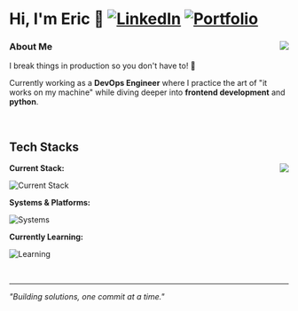 # Hi, I'm Eric 👋 [![LinkedIn](https://img.shields.io/badge/linkedin-%230077B5.svg?style=for-the-badge&logo=linkedin&logoColor=white)](https://www.linkedin.com/in/eric-sjoberg/) [![Portfolio](https://img.shields.io/badge/Portfolio-255E63?style=for-the-badge&logo=About.me&logoColor=white)](https://portfolio.ericklein.se)


<div align="left">
<img align="right" src="https://github-readme-stats-zeta-henna-ly704ns70p.vercel.app/api/top-langs/?username=Ericlein&layout=compact&theme=radical" />

### About Me
I break things in production so you don't have to! 🚀 

Currently working as a **DevOps Engineer** where I practice the art of "it works on my machine" while diving deeper into **frontend development** and **python**.
</div>

<br clear="all" />

## Tech Stacks

<div align="left">
<img align="right" src="https://github-readme-stats-zeta-henna-ly704ns70p.vercel.app/api?username=Ericlein&count_private=true&show_icons=true&theme=radical" />

**Current Stack:** 

![Current Stack](https://skillicons.dev/icons?i=cs,ansible,dotnet,mysql,nuxtjs)

**Systems & Platforms:** 

![Systems](https://skillicons.dev/icons?i=linux,windows,unity,unreal,vercel)

**Currently Learning:** 

![Learning](https://skillicons.dev/icons?i=py,vue,react)

</div>

<br clear="all" />

---
*"Building solutions, one commit at a time."*
